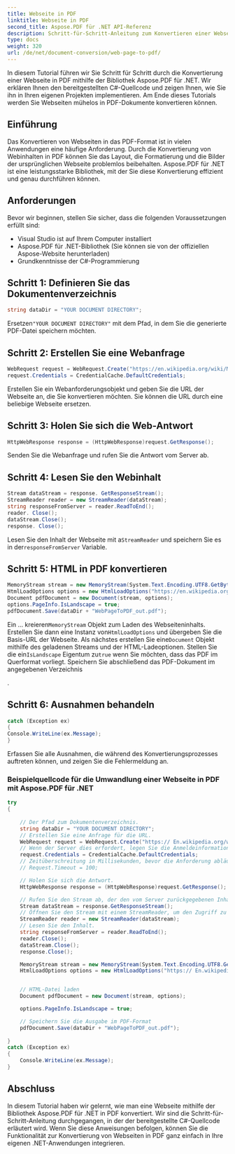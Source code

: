 ```yaml
---
title: Webseite in PDF
linktitle: Webseite in PDF
second_title: Aspose.PDF für .NET API-Referenz
description: Schritt-für-Schritt-Anleitung zum Konvertieren einer Webseite in PDF mit Aspose.PDF für .NET.
type: docs
weight: 320
url: /de/net/document-conversion/web-page-to-pdf/
---
```


In diesem Tutorial führen wir Sie Schritt für Schritt durch die Konvertierung einer Webseite in PDF mithilfe der Bibliothek Aspose.PDF für .NET. Wir erklären Ihnen den bereitgestellten C#-Quellcode und zeigen Ihnen, wie Sie ihn in Ihren eigenen Projekten implementieren. Am Ende dieses Tutorials werden Sie Webseiten mühelos in PDF-Dokumente konvertieren können.

## Einführung
Das Konvertieren von Webseiten in das PDF-Format ist in vielen Anwendungen eine häufige Anforderung. Durch die Konvertierung von Webinhalten in PDF können Sie das Layout, die Formatierung und die Bilder der ursprünglichen Webseite problemlos beibehalten. Aspose.PDF für .NET ist eine leistungsstarke Bibliothek, mit der Sie diese Konvertierung effizient und genau durchführen können.

## Anforderungen
Bevor wir beginnen, stellen Sie sicher, dass die folgenden Voraussetzungen erfüllt sind:
- Visual Studio ist auf Ihrem Computer installiert
- Aspose.PDF für .NET-Bibliothek (Sie können sie von der offiziellen Aspose-Website herunterladen)
- Grundkenntnisse der C#-Programmierung


## Schritt 1: Definieren Sie das Dokumentenverzeichnis
```csharp
string dataDir = "YOUR DOCUMENT DIRECTORY";
```
 Ersetzen`"YOUR DOCUMENT DIRECTORY"` mit dem Pfad, in dem Sie die generierte PDF-Datei speichern möchten.

## Schritt 2: Erstellen Sie eine Webanfrage
```csharp
WebRequest request = WebRequest.Create("https://en.wikipedia.org/wiki/Main_Page");
request.Credentials = CredentialCache.DefaultCredentials;
```
Erstellen Sie ein Webanforderungsobjekt und geben Sie die URL der Webseite an, die Sie konvertieren möchten. Sie können die URL durch eine beliebige Webseite ersetzen.

## Schritt 3: Holen Sie sich die Web-Antwort
```csharp
HttpWebResponse response = (HttpWebResponse)request.GetResponse();
```
Senden Sie die Webanfrage und rufen Sie die Antwort vom Server ab.

## Schritt 4: Lesen Sie den Webinhalt
```csharp
Stream dataStream = response. GetResponseStream();
StreamReader reader = new StreamReader(dataStream);
string responseFromServer = reader.ReadToEnd();
reader. Close();
dataStream.Close();
response. Close();
```
 Lesen Sie den Inhalt der Webseite mit a`StreamReader` und speichern Sie es in der`responseFromServer` Variable.

## Schritt 5: HTML in PDF konvertieren
```csharp
MemoryStream stream = new MemoryStream(System.Text.Encoding.UTF8.GetBytes(responseFromServer));
HtmlLoadOptions options = new HtmlLoadOptions("https://en.wikipedia.org/wiki/");
Document pdfDocument = new Document(stream, options);
options.PageInfo.IsLandscape = true;
pdfDocument.Save(dataDir + "WebPageToPDF_out.pdf");
```
 Ein ... kreieren`MemoryStream` Objekt zum Laden des Webseiteninhalts. Erstellen Sie dann eine Instanz von`HtmlLoadOptions` und übergeben Sie die Basis-URL der Webseite. Als nächstes erstellen Sie eine`Document` Objekt mithilfe des geladenen Streams und der HTML-Ladeoptionen. Stellen Sie die ein`IsLandscape` Eigentum zu`true` wenn Sie möchten, dass das PDF im Querformat vorliegt. Speichern Sie abschließend das PDF-Dokument im angegebenen Verzeichnis

.

## Schritt 6: Ausnahmen behandeln
```csharp
catch (Exception ex)
{
Console.WriteLine(ex.Message);
}
```
Erfassen Sie alle Ausnahmen, die während des Konvertierungsprozesses auftreten können, und zeigen Sie die Fehlermeldung an.

### Beispielquellcode für die Umwandlung einer Webseite in PDF mit Aspose.PDF für .NET

```csharp
try
{
	
	// Der Pfad zum Dokumentenverzeichnis.
	string dataDir = "YOUR DOCUMENT DIRECTORY";
	// Erstellen Sie eine Anfrage für die URL.
	WebRequest request = WebRequest.Create("https:// En.wikipedia.org/wiki/Main_Page");
	// Wenn der Server dies erfordert, legen Sie die Anmeldeinformationen fest.
	request.Credentials = CredentialCache.DefaultCredentials;
	// Zeitüberschreitung in Millisekunden, bevor die Anforderung abläuft
	// Request.Timeout = 100;

	// Holen Sie sich die Antwort.
	HttpWebResponse response = (HttpWebResponse)request.GetResponse();

	// Rufen Sie den Stream ab, der den vom Server zurückgegebenen Inhalt enthält.
	Stream dataStream = response.GetResponseStream();
	// Öffnen Sie den Stream mit einem StreamReader, um den Zugriff zu erleichtern.
	StreamReader reader = new StreamReader(dataStream);
	// Lesen Sie den Inhalt.
	string responseFromServer = reader.ReadToEnd();
	reader.Close();
	dataStream.Close();
	response.Close();

	MemoryStream stream = new MemoryStream(System.Text.Encoding.UTF8.GetBytes(responseFromServer));
	HtmlLoadOptions options = new HtmlLoadOptions("https:// En.wikipedia.org/wiki/");


	// HTML-Datei laden
	Document pdfDocument = new Document(stream, options);

	options.PageInfo.IsLandscape = true;

	// Speichern Sie die Ausgabe im PDF-Format
	pdfDocument.Save(dataDir + "WebPageToPDF_out.pdf");
	
}
catch (Exception ex)
{
	Console.WriteLine(ex.Message);
}
```

## Abschluss
In diesem Tutorial haben wir gelernt, wie man eine Webseite mithilfe der Bibliothek Aspose.PDF für .NET in PDF konvertiert. Wir sind die Schritt-für-Schritt-Anleitung durchgegangen, in der der bereitgestellte C#-Quellcode erläutert wird. Wenn Sie diese Anweisungen befolgen, können Sie die Funktionalität zur Konvertierung von Webseiten in PDF ganz einfach in Ihre eigenen .NET-Anwendungen integrieren.